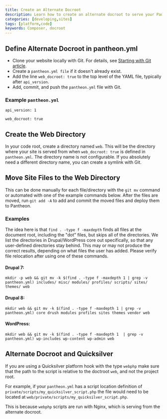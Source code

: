 ```yaml
---
title: Create an Alternate Docroot
description: Learn how to create an alternate docroot to serve your Pantheon site from.
categories: [developing,sites]
tags: [platform,code]
keywords: Composer, docroot
---
```


## Define Alternate Docroot in pantheon.yml
- Clone your website locally with Git. For details, see [Starting with Git article](https://pantheon.io/docs/git/).
- Create a `pantheon.yml file` if it doesn't already exist.
- Add the line `web_docroot: true` to the top level of the YAML file, typically after `api_version`.
- Add, commit, and push the `pantheon.yml` file with Git.

### Example `pantheon.yml`
```
api_version: 1

web_docroot: true
```

## Create the Web Directory
In your code root, create a directory named `web`. This will be the directory where your site is served from when `web_docroot: true` is defined in `pantheon.yml`.
 The directory name is not configurable. If you absolutely need a different directory name, you can create a symlink with Git.

## Move Site Files to the Web Directory
This can be done manually for each file/directory with the `git mv` command or automated with one of the example commands below. After the files are moved, run `git add -A` to add and commit the moved files and deploy them to Pantheon.

### Examples
The idea here is that `find . -type f -maxdepth` finds all files at the document root, including the "dot" files, but skips all of the directories. We list the directories in Drupal/WordPress core out specifically, so that any user-defined directories stay behind. This may or may not produce the correct results, depending on what files the user has added. Please verify file relocation after using one of these commands.

#### Drupal 7:

`mkdir -p web && git mv -k $(find . -type f -maxdepth 1 | grep -v pantheon.yml) includes/ misc/ modules/ profiles/ scripts/ sites/ themes/ web
`
#### Drupal 8:

`mkdir web && git mv -k $(find . -type f -maxdepth 1 | grep -v pantheon.yml) core drush modules profiles sites themes vendor web`

#### WordPress:

`mkdir web && git mv -k $(find . -type f -maxdepth 1  | grep -v pantheon.yml) wp-includes wp-content wp-admin web`

## Alternate Docroot and Quicksilver
If you are using a Quicksilver platform hook with the type `webphp` make sure that the path to the script is relative to the doctroot `web`, and not the project root.

For example, if your `pantheon.yml` has a script location definition of `private/scripts/my_quicksilver_script.php` the file would need to be located at `web/private/scripts/my_quicksilver_script.php`.

This is because `webphp` scripts are run with Nginx, which is serving from the alternate docroot.
